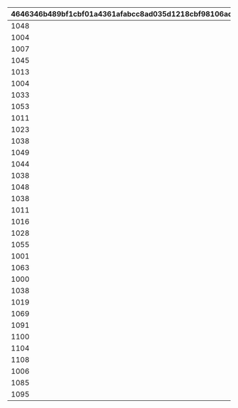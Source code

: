 |4646346b489bf1cbf01a4361afabcc8ad035d1218cbf98106adedae943a5a71e|05c4e0f7387f3f54abff905fecfff544d800637785693bb166b92b43c72f75aa|1b5919f31c44ddb125545243821b71bbc58c7b4fc1ed5d0f5c9224b933cb7bf7|bcbbbb2f83a4d6f3e2b986deaa7aabbb9ff8c851d550042eea696caf6673ed7b|efa4b7f899a69e15a759a63dd7aa6febc1de44f9087b31b00e27c0569c41b786|
| --- | --- | --- | --- | --- |
|1048|1|1037|1045|1025|
|1004|2|1062|1006|1003|
|1007|3|1029|1006|1003|
|1045|4|1025|1062|1047|
|1013|5|1003|1022|1043|
|1004|6|1048|1019|1006|
|1033|7|1037|1003|1062|
|1053|8|1050|1059|1056|
|1011|9|1030|1034|1001|
|1023|10|1046|1026|1063|
|1038|11|1014|1044|1020|
|1049|12|1008|1040|1017|
|1044|13|1017|1020|1023|
|1038|14|1001|1020|1017|
|1048|15|1036|1008|1030|
|1038|16|1004|1011|1044|
|1011|17|1005|1022|1043|
|1016|18|1042|1047|1046|
|1028|19|1041|1063|1014|
|1055|20|1061|1058|1052|
|1001|21|1031|1024|1025|
|1063|22|1064|1005|1024|
|1000|23|1066|1044|1040|
|1038|24|1076|1010|1000|
|1019|25|1077|1043|1003|
|1069|26|1071|1068|1070|
|1091|27|1089|1090|1092|
|1100|28|1097|1099|1098|
|1104|29|1101|1103|1102|
|1108|30|1105|1107|1106|
|1006|31|1083|1021|1012|
|1085|32|1086|1084|1087|
|1095|33|1093|1096|1094|
